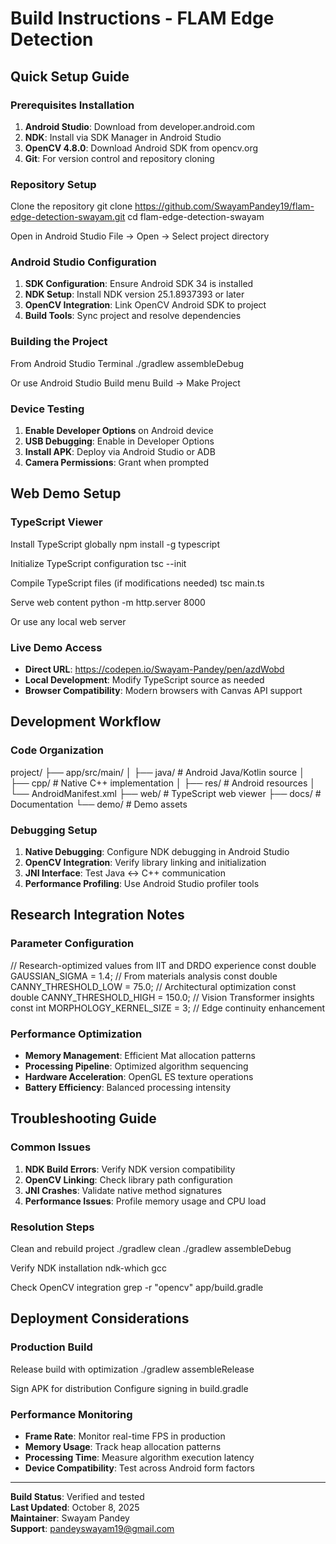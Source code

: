 # Build Instructions - FLAM Edge Detection

## Quick Setup Guide

### Prerequisites Installation
1. **Android Studio**: Download from developer.android.com
2. **NDK**: Install via SDK Manager in Android Studio
3. **OpenCV 4.8.0**: Download Android SDK from opencv.org
4. **Git**: For version control and repository cloning

### Repository Setup
Clone the repository
git clone https://github.com/SwayamPandey19/flam-edge-detection-swayam.git
cd flam-edge-detection-swayam

Open in Android Studio
File -> Open -> Select project directory


### Android Studio Configuration
1. **SDK Configuration**: Ensure Android SDK 34 is installed
2. **NDK Setup**: Install NDK version 25.1.8937393 or later
3. **OpenCV Integration**: Link OpenCV Android SDK to project
4. **Build Tools**: Sync project and resolve dependencies

### Building the Project
From Android Studio Terminal
./gradlew assembleDebug

Or use Android Studio Build menu
Build -> Make Project


### Device Testing
1. **Enable Developer Options** on Android device
2. **USB Debugging**: Enable in Developer Options
3. **Install APK**: Deploy via Android Studio or ADB
4. **Camera Permissions**: Grant when prompted

## Web Demo Setup

### TypeScript Viewer
Install TypeScript globally
npm install -g typescript

Initialize TypeScript configuration
tsc --init

Compile TypeScript files (if modifications needed)
tsc main.ts

Serve web content
python -m http.server 8000

Or use any local web server


### Live Demo Access
- **Direct URL**: https://codepen.io/Swayam-Pandey/pen/azdWobd
- **Local Development**: Modify TypeScript source as needed
- **Browser Compatibility**: Modern browsers with Canvas API support

## Development Workflow

### Code Organization
project/
├── app/src/main/
│ ├── java/ # Android Java/Kotlin source
│ ├── cpp/ # Native C++ implementation
│ ├── res/ # Android resources
│ └── AndroidManifest.xml
├── web/ # TypeScript web viewer
├── docs/ # Documentation
└── demo/ # Demo assets


### Debugging Setup
1. **Native Debugging**: Configure NDK debugging in Android Studio
2. **OpenCV Integration**: Verify library linking and initialization
3. **JNI Interface**: Test Java ↔ C++ communication
4. **Performance Profiling**: Use Android Studio profiler tools

## Research Integration Notes

### Parameter Configuration


// Research-optimized values from IIT and DRDO experience
const double GAUSSIAN_SIGMA = 1.4; // From materials analysis
const double CANNY_THRESHOLD_LOW = 75.0; // Architectural optimization
const double CANNY_THRESHOLD_HIGH = 150.0; // Vision Transformer insights
const int MORPHOLOGY_KERNEL_SIZE = 3; // Edge continuity enhancement


### Performance Optimization
- **Memory Management**: Efficient Mat allocation patterns
- **Processing Pipeline**: Optimized algorithm sequencing
- **Hardware Acceleration**: OpenGL ES texture operations
- **Battery Efficiency**: Balanced processing intensity

## Troubleshooting Guide

### Common Issues
1. **NDK Build Errors**: Verify NDK version compatibility
2. **OpenCV Linking**: Check library path configuration
3. **JNI Crashes**: Validate native method signatures
4. **Performance Issues**: Profile memory usage and CPU load

### Resolution Steps
Clean and rebuild project
./gradlew clean
./gradlew assembleDebug

Verify NDK installation
ndk-which gcc

Check OpenCV integration
grep -r "opencv" app/build.gradle



## Deployment Considerations

### Production Build
Release build with optimization
./gradlew assembleRelease

Sign APK for distribution
Configure signing in build.gradle

### Performance Monitoring
- **Frame Rate**: Monitor real-time FPS in production
- **Memory Usage**: Track heap allocation patterns
- **Processing Time**: Measure algorithm execution latency
- **Device Compatibility**: Test across Android form factors

---

**Build Status**: Verified and tested  
**Last Updated**: October 8, 2025  
**Maintainer**: Swayam Pandey  
**Support**: pandeyswayam19@gmail.com
